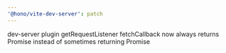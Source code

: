```yaml
---
'@hono/vite-dev-server': patch
---
```


dev-server plugin getRequestListener fetchCallback now always returns Promise<Response> instead of sometimes returning Promise<null>
